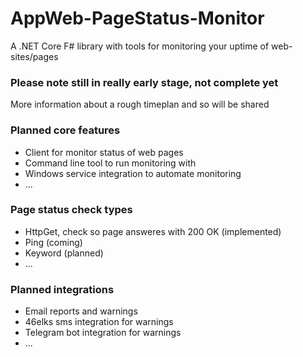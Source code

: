 # AppWeb-PageStatus-Monitor
A .NET Core F# library with tools for monitoring your uptime of web-sites/pages 

### Please note still in really early stage, not complete yet ###
More information about a rough timeplan and so will be shared

### Planned core features ###
* Client for monitor status of web pages
* Command line tool to run monitoring with
* Windows service integration to automate monitoring
* ...

### Page status check types ###
* HttpGet, check so page answeres with 200 OK (implemented)
* Ping (coming)
* Keyword (planned)
* ...

### Planned integrations ###
* Email reports and warnings
* 46elks sms integration for warnings
* Telegram bot integration for warnings
* ...